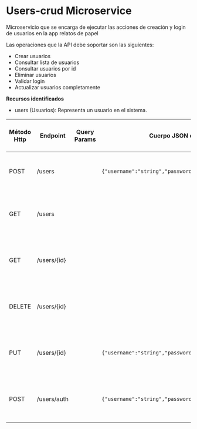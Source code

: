 # Users-crud Microservice
Microservicio que se encarga de ejecutar las acciones de creación y login de usuarios en la app relatos de papel

Las operaciones que la API debe soportar son las siguientes:
- Crear usuarios
- Consultar lista de usuarios
- Consultar usuarios por id
- Eliminar usuarios
- Validar login
- Actualizar usuarios completamente

**Recursos identificados**
- users (Usuarios): Representa un usuario en el sistema.

| Método Http | Endpoint    | Query Params | Cuerpo JSON de la petición           | Respuesta JSON de la petición                                      | Códigos HTTP de respuesta posibles                                   |
|-------------|-------------|--------------|--------------------------------------|--------------------------------------------------------------------|----------------------------------------------------------------------|
| POST        | /users      |              | `{"username":"string","password":"string","email":"string"}`  | `{"id":0,"username":"string","password":"string","email":"string"}` | 201 Created, 400 Bad Request, 500 Internal Server Error              |
| GET         | /users      |              |                                      | `[{"id":0,"username":"string","password":"string","email":"string"}]` | 200 OK, 500 Internal Server Error, 400 Bad Request, 404 Not Found    |
| GET         | /users/{id} |              |                                      | `[{"id":0,"username":"string","password":"string","email":"string"}]` | 200 OK, 404 Not Found, 500 Internal Server Error, 404 Not Found      |
| DELETE      | /users/{id} |              |                                      | `{"message":"string"}`                                             | 200 OK, 404 Not Found, 500 Internal Server Error,, 404 Not Found     |
| PUT         | /users/{id} |              | `{"username":"string","password":"string","email":"string"}`  | `{"id":0,"username":"string","password":"string","email":"string"}` | 200 OK, 400 Bad Request, 404 Not Found, 500 Internal Server Error    |
| POST        | /users/auth |              | `{"username":"string","password":"string"}`  | `{"message":"string"}`                       | 200 OK, 400 Bad Request, 401 UnAuthorized, 500 Internal Server Error |